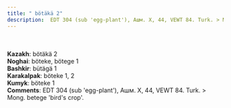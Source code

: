 ```yaml
---
title: " bötäkä 2"
description:  EDT 304 (sub 'egg-plant'), Ашм. X, 44, VEWT 84. Turk. > Mong. betege 'bird's crop'.
---
```

<strong></strong><br><br>
<strong>Kazakh</strong>:  bötäkä 2<br>
<strong>Noghai</strong>:  böteke, bötege 1<br>
<strong>Bashkir</strong>:  bütägä 1<br>
<strong>Karakalpak</strong>:  böteke 1, 2<br>
<strong>Kumyk</strong>:  böteke 1<br>
<strong>Comments</strong>:  EDT 304 (sub 'egg-plant'), Ашм. X, 44, VEWT 84. Turk. > Mong. betege 'bird's crop'.<br>


